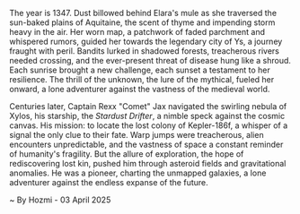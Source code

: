 
The year is 1347.  Dust billowed behind Elara's mule as she traversed the sun-baked plains of Aquitaine, the scent of thyme and impending storm heavy in the air.  Her worn map, a patchwork of faded parchment and whispered rumors, guided her towards the legendary city of Ys, a journey fraught with peril.  Bandits lurked in shadowed forests, treacherous rivers needed crossing, and the ever-present threat of disease hung like a shroud.  Each sunrise brought a new challenge, each sunset a testament to her resilience.  The thrill of the unknown, the lure of the mythical, fueled her onward, a lone adventurer against the vastness of the medieval world.


Centuries later, Captain Rexx "Comet"  Jax navigated the swirling nebula of Xylos, his starship, the *Stardust Drifter*, a nimble speck against the cosmic canvas.  His mission: to locate the lost colony of Kepler-186f, a whisper of a signal the only clue to their fate.  Warp jumps were treacherous, alien encounters unpredictable, and the vastness of space a constant reminder of humanity's fragility.  But the allure of exploration, the hope of rediscovering lost kin, pushed him through asteroid fields and gravitational anomalies.  He was a pioneer, charting the unmapped galaxies, a lone adventurer against the endless expanse of the future.

~ By Hozmi - 03 April 2025
